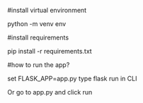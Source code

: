 #install virtual environment

python -m venv env

#install requirements

pip install -r requirements.txt


#how to run the app?

set FLASK_APP=app.py
type flask run in CLI

Or go to app.py and click run







